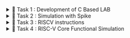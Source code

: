 <details>
  <summary>📜 Task 1 : Development of C Based LAB </summary>

![C Code compiled on gcc Compiler](https://github.com/user-attachments/assets/bd8429ec-23df-4fa4-9ca7-788d9e5befa7)

![C Code compiled on riscv gcc Compiler](https://github.com/user-attachments/assets/8d30a9e8-ff7f-4d84-88ce-7f7bf6364a15)

![Cat command for Code Display](https://github.com/user-attachments/assets/f08ed42c-ec33-487b-ada5-56fcca0de43e)

![Objdump using -O1 format](https://github.com/user-attachments/assets/de0dfade-b114-4417-a3c5-ca6e793e1961)

![Objdump using -Ofast format](https://github.com/user-attachments/assets/4a0f67a8-af2b-436a-91a5-c1b3fab28aa5)
</details>

<details>
  <summary>📜 Task 2 : Simulation with Spike </summary>

![Debugging in -O1](https://github.com/user-attachments/assets/ff05cc31-cb15-4532-bff6-a316e5f23cc1)

![Debugging in Ofast](https://github.com/user-attachments/assets/7cb3355e-e048-4d71-b4ee-3cf634b47b2c)

![Objdump in -O1 Format](https://github.com/user-attachments/assets/4552d0c2-eedc-4b80-a6e0-a9b534cdb5ca)

![objdump in -Ofast](https://github.com/user-attachments/assets/75e01393-ff8c-4d51-9a07-86361e636014)

![Spike Simulation](https://github.com/user-attachments/assets/bc55c580-9bf2-45f5-be19-8a8468126369)
</details>

<details>
  <summary>📜 Task 3 : RISCV instructions </summary>

![Objdump in -O1 Format](https://github.com/user-attachments/assets/82cfea2b-41b0-40d6-a244-d321eb30b4d4)


## 1. addi sp, sp, -16
Opcode(ADDI): 0010011  
Immediate: -16 = 1111111111110000 (12 bits)  
Registers: sp(rd) = 00010, sp(rs1) = 00010  

| imm[11:0]       | rs1    | funct3 | rd    | opcode  |
|------------------|--------|--------|-------|---------|
| 111111000000    | 00010  | 000    | 00010 | 0010011 |
---

## 2. sd ra, 8(sp)
Opcode(SD): 0100111  
Immediate: 8 (split into two parts: imm[11:5] and imm[4:0])  
Registers: rs1 = sp = 00010, rs2 = ra = 00001  

| imm[11:5] | rs2   | rs1   | funct3 | imm[4:0] | opcode  |
|-----------|-------|-------|--------|----------|---------|
| 0000000   | 00001 | 00010  | 011    | 01000    | 0100111 |
---

## 3. li a5, 100
Opcode(ADDI): 0010011  
Immediate: 100 = 00000001100100  
Registers: rd = a5 = 01010, rs1 = x0 = 00000  

| imm[11:0]     | rs1   | funct3 | rd    | opcode  |
|---------------|-------|--------|-------|---------|
| 00001100100   | 00000 | 000    | 01010 | 0010011 |
---

## 4. addiw a5, a5, -1
Opcode(ADDIW): 0011011  
Registers: rd = a5 = 01010, rs1 = a5 = 01010  
Immediate: -1 = 111111111111 (sign-extended 12-bit value)  

| imm[11:0]     | rs1   | funct3 | rd    | opcode  |
|---------------|-------|--------|-------|---------|
| 111111111111  | 01010 | 000    | 01010 | 0011011 |
---

## 5. bnez a5, 10190
Opcode(BNE): 1100011  
Registers: rs1 = a5 = 01010, rs2 = x0 = 00000  
Immediate: Offset (branch) = 10190  

| imm[12|10:5] | rs2   | rs1   | funct3 | imm[4:1|11] | opcode  |
|--------------|-------|-------|--------|------------|---------|
| 101001       | 00000 | 01010 | 001    | 101010     | 1100011 |
---

## 6. li a2, 1830
Opcode(ADDI): 0010011  
Immediate: 1830 = 0001110010110  
Registers: rd = a2 = 00010, rs1 = x0 = 00000  

| imm[11:0]      | rs1   | funct3 | rd    | opcode  |
|-----------------|-------|--------|-------|---------|
| 000111001011   | 00000 | 000    | 00010 | 0010011 |
---

## 7. lui a0, 0x21
Opcode(LUI): 0110111  
Immediate (0x21 << 12): 000000100001  
Register (rd): a0 = 00010  

| imm[31:12]      | rd      | opcode  |
|------------------|---------|---------|
| 000000100001     | 00010   | 0110111 |
---

## 8. jal ra, 10414
Opcode(JAL): 1101111  
Immediate: 10414  
Register (rd): ra = 00001  

| imm[20] | imm[10:1] | imm[11] | imm[19:12] | rd    | opcode  |
|---------|-----------|---------|------------|-------|---------|
|   0     |0101000101 |    0    |  10010100  | 00001 | 1101111 |
---

## 9. li a0, 0
Opcode(ADDI): 0010011  
Immediate: 0  
Registers: rd = a0 = 00010, rs1 = x0 = 00000  

| imm[11:0]     | rs1   | funct3 | rd    | opcode  |
|---------------|-------|--------|-------|---------|
| 000000000000  | 00000 | 000    | 00010 | 0010011 |
---

## 10. ld ra, 8(sp)
Opcode(LD): 0000011  
Immediate: 8  
Registers: rd = ra = 00001, rs1 = sp = 00010  

| imm[11:0]      | rs1   | funct3 | rd    | opcode  |
|-----------------|-------|--------|-------|---------|
| 000000001000    | 00010 | 011    | 00001 | 0000011 |
---

## 11. addi sp, sp, 16
Opcode(ADDI): 0010011  
Immediate: 16 = 000000010000  
Registers: sp(rd) = 00010, sp(rs1) = 00010  

| imm[11:0]      | rs1   | funct3 | rd    | opcode  |
|-----------------|-------|--------|-------|---------|
| 000000010000    | 00010 | 000    | 00010 | 0010011 |
---

## 12. ret
Opcode(JALR): 1100111  
Immediate: 0  
Registers: rd = x0 = 00000, rs1 = ra = 00001  

| imm[11:0]     | rs1   | funct3 | rd    | opcode  |
|---------------|-------|--------|-------|---------|
| 000000000000  | 00001 | 000    | 00000 | 1100111 |
---

## 13. mv a1, a0
Opcode(ADDI): 0010011  
Immediate: 0  
Registers: rd = a1 = 00011, rs1 = a0 = 00010  

| imm[11:0]     | rs1   | funct3 | rd    | opcode  |
|---------------|-------|--------|-------|---------|
| 000000000000  | 00010 | 000    | 00011 | 0010011 |
---

## 14. li a3, 0
Opcode(ADDI): 0010011  
Immediate: 0  
Registers: rd = a3 = 00111, rs1 = x0 = 00000  

| imm[11:0]     | rs1   | funct3 | rd    | opcode  |
|---------------|-------|--------|-------|---------|
| 000000000000  | 00000 | 000    | 00111 | 0010011 |
---

## 15. li a0, 0
Opcode(ADDI): 0010011  
Immediate: 0  
Registers: rd = a0 = 00010, rs1 = x0 = 00000  

| imm[11:0]     | rs1   | funct3 | rd    | opcode  |
|---------------|-------|--------|-------|---------|
| 000000000000  | 00000 | 000    | 00010 | 0010011 |
---
tions.md…]()
</details>

<details>
  <summary>📜 Task 4 : RISC-V Core Functional Simulation
  </summary>
1. Installing iverilog and gtkwave
   Open your terminal and type the following to install 
   iverilog and GTKWave
   ```sh
sudo apt install iverilog
sudo apt install gtkwave
   ```sh
iverilog -o iiitb_rv32i iiitb_rv32i.v iiitb_rv32i_tb.v
./iiitb_rv32i
</details>






































































